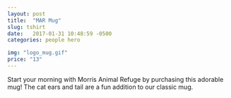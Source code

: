 ```yaml
---
layout: post
title:  "MAR Mug"
slug: tshirt
date:   2017-01-31 10:48:59 -0500
categories: people hero 

img: "logo_mug.gif"
price: "13"
---
```

Start your morning with Morris Animal Refuge by purchasing this adorable mug! The cat ears and tail are a fun addition to our classic mug.
